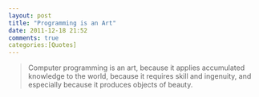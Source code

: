 ```yaml
---
layout: post
title: "Programming is an Art"
date: 2011-12-18 21:52
comments: true
categories:[Quotes]
---
```


>Computer programming is an art, because it applies accumulated knowledge to the world, because it requires skill and ingenuity, and especially because it produces objects of beauty.
